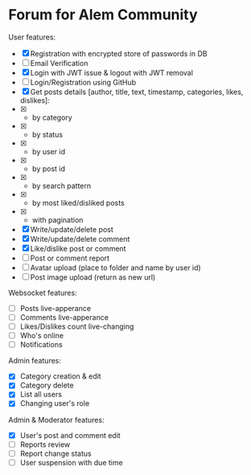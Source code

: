 # Forum for Alem Community

User features:
- [x] Registration with encrypted store of passwords in DB
- [ ] Email Verification
- [x] Login with JWT issue & logout with JWT removal
- [ ] Login/Registration using GitHub
- [x] Get posts details [author, title, text, timestamp, categories, likes, dislikes]: 
- [x] - by category
- [x] - by status
- [x] - by user id
- [x] - by post id
- [x] - by search pattern
- [x] - by most liked/disliked posts
- [x] - with pagination
- [x] Write/update/delete post
- [x] Write/update/delete comment
- [x] Like/dislike post or comment
- [ ] Post or comment report
- [ ] Avatar upload (place to folder and name by user id)
- [ ] Post image upload (return as new url)

Websocket features:
- [ ] Posts live-apperance
- [ ] Comments live-apperance
- [ ] Likes/Dislikes count live-changing
- [ ] Who's online
- [ ] Notifications

Admin features:
- [x] Category creation & edit
- [x] Category delete
- [x] List all users
- [x] Changing user's role

Admin & Moderator features:
- [x] User's post and comment edit
- [ ] Reports review
- [ ] Report change status
- [ ] User suspension with due time
